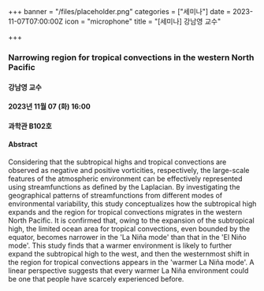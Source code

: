 +++
banner = "/files/placeholder.png"
categories = ["세미나"]
date = 2023-11-07T07:00:00Z
icon = "microphone"
title = "[세미나] 강남영 교수"

+++
### Narrowing region for tropical convections in the western North Pacific

#### 강남영 교수

#### 2023년 11월 07 (화) 16:00

#### 과학관 B102호

#### Abstract
Considering that the subtropical highs and tropical convections are observed as negative and positive vorticities, respectively, the large-scale features of the atmospheric environment can be effectively represented using streamfunctions as defined by the Laplacian. By investigating the geographical patterns of streamfunctions from different modes of environmental variability, this study conceptualizes how the subtropical high expands and the region for tropical convections migrates in the western North Pacific. It is confirmed that, owing to the expansion of the subtropical high, the limited ocean area for tropical convections, even bounded by the equator, becomes narrower in the 'La Niña mode' than that in the 'El Niño mode'. This study finds that a warmer environment is likely to further expand the subtropical high to the west, and then the westernmost shift in the region for tropical convections appears in the 'warmer La Niña mode'. A linear perspective suggests that every warmer La Niña environment could be one that people have scarcely experienced before.
